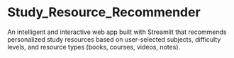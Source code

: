 # Study_Resource_Recommender
An intelligent and interactive web app built with Streamlit that recommends personalized study resources based on user-selected subjects, difficulty levels, and resource types (books, courses, videos, notes).
